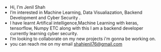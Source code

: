 -  Hi, I’m Jenil Shah
- I’m interested in Machine Learning, Data Visualiazation, Backend Development and Cyber Security .
- I have learnt Artifical intelligence,Machine Learning with keras, tensorflow, Numpy ETC along with this I am a backend developer currently learning cyber security. 
- I’m looking to collaborate on my new projects i'm gonna be working on.
- you can reach me on my email shahjenil76@gmail.com

<!---
Jenil6743/Jenil6743 is a ✨ special ✨ repository because its `README.md` (this file) appears on your GitHub profile.
You can click the Preview link to take a look at your changes.
--->
